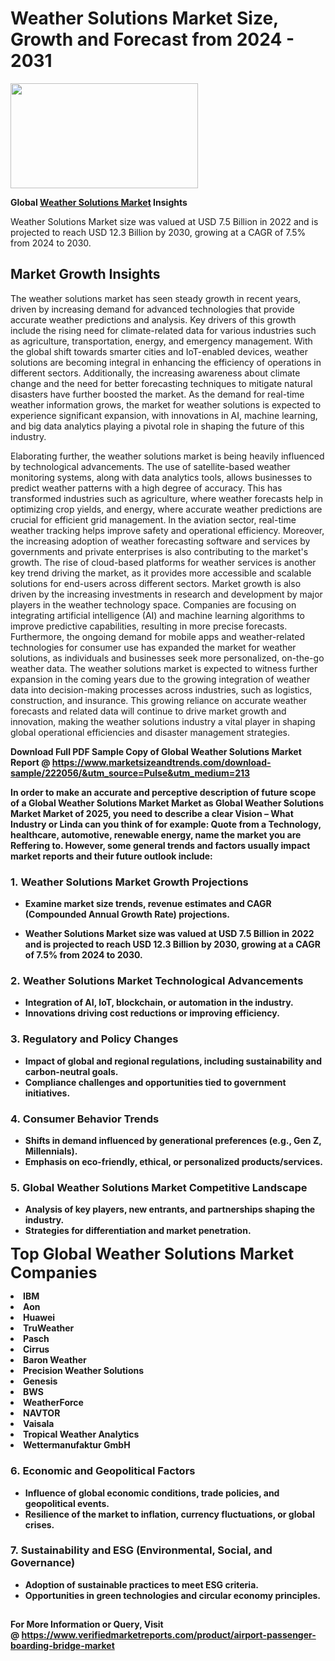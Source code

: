 <H1>Weather Solutions Market Size, Growth and Forecast from 2024 - 2031</H1><img class="aligncenter size-medium wp-image-584254" src="https://thirdeyenews.in/wp-content/uploads/2024/09/Global-Market-Research-300x168.jpeg" alt="" width="300" height="168" /><p><strong>Global&nbsp;<a href="https://www.marketsizeandtrends.com/download-sample/222056/&amp;utm_source=Pulse&amp;utm_medium=213">Weather Solutions Market</a> Insights</strong></p><p>Weather Solutions Market size was valued at USD 7.5 Billion in 2022 and is projected to reach USD 12.3 Billion by 2030, growing at a CAGR of 7.5% from 2024 to 2030.</p><p><h2>Market Growth Insights</h2> <p>The weather solutions market has seen steady growth in recent years, driven by increasing demand for advanced technologies that provide accurate weather predictions and analysis. Key drivers of this growth include the rising need for climate-related data for various industries such as agriculture, transportation, energy, and emergency management. With the global shift towards smarter cities and IoT-enabled devices, weather solutions are becoming integral in enhancing the efficiency of operations in different sectors. Additionally, the increasing awareness about climate change and the need for better forecasting techniques to mitigate natural disasters have further boosted the market. As the demand for real-time weather information grows, the market for weather solutions is expected to experience significant expansion, with innovations in AI, machine learning, and big data analytics playing a pivotal role in shaping the future of this industry.</p> <p><strong></strong></p> <p>Elaborating further, the weather solutions market is being heavily influenced by technological advancements. The use of satellite-based weather monitoring systems, along with data analytics tools, allows businesses to predict weather patterns with a high degree of accuracy. This has transformed industries such as agriculture, where weather forecasts help in optimizing crop yields, and energy, where accurate weather predictions are crucial for efficient grid management. In the aviation sector, real-time weather tracking helps improve safety and operational efficiency. Moreover, the increasing adoption of weather forecasting software and services by governments and private enterprises is also contributing to the market's growth. The rise of cloud-based platforms for weather services is another key trend driving the market, as it provides more accessible and scalable solutions for end-users across different sectors. Market growth is also driven by the increasing investments in research and development by major players in the weather technology space. Companies are focusing on integrating artificial intelligence (AI) and machine learning algorithms to improve predictive capabilities, resulting in more precise forecasts. Furthermore, the ongoing demand for mobile apps and weather-related technologies for consumer use has expanded the market for weather solutions, as individuals and businesses seek more personalized, on-the-go weather data. The weather solutions market is expected to witness further expansion in the coming years due to the growing integration of weather data into decision-making processes across industries, such as logistics, construction, and insurance. This growing reliance on accurate weather forecasts and related data will continue to drive market growth and innovation, making the weather solutions industry a vital player in shaping global operational efficiencies and disaster management strategies.</p> <p><strong></p><p><span class=""><strong>Download Full PDF Sample Copy of Global Weather Solutions Market Report</strong> @ <a href="https://www.marketsizeandtrends.com/download-sample/222056/&amp;utm_source=Pulse&amp;utm_medium=213" target="_blank">https://www.marketsizeandtrends.com/download-sample/222056/&amp;utm_source=Pulse&amp;utm_medium=213</a></span></p><p>In order to make an accurate and perceptive description of future scope of a Global&nbsp;Weather Solutions Market Market as Global&nbsp;Weather Solutions Market Market of 2025, you need to describe a clear Vision &ndash; What Industry or Linda can you think of for example: Quote from a Technology, healthcare, automotive, renewable energy, name the market you are Reffering to. However, some general trends and factors usually impact market reports and their future outlook include:</p><h3>1.&nbsp;<strong>Weather Solutions Market Growth Projections</strong></h3><ul><li>Examine market size trends, revenue estimates and CAGR (Compounded Annual Growth Rate) projections.</li><li><p>Weather Solutions Market size was valued at USD 7.5 Billion in 2022 and is projected to reach USD 12.3 Billion by 2030, growing at a CAGR of 7.5% from 2024 to 2030.</p></li></ul><h3>2.&nbsp;<strong>Weather Solutions Market Technological Advancements</strong></h3><ul><li>Integration of AI, IoT, blockchain, or automation in the industry.</li><li>Innovations driving cost reductions or improving efficiency.</li></ul><h3>3.&nbsp;<strong>Regulatory and Policy Changes</strong></h3><ul><li>Impact of global and regional regulations, including sustainability and carbon-neutral goals.</li><li>Compliance challenges and opportunities tied to government initiatives.</li></ul><h3>4.&nbsp;<strong>Consumer Behavior Trends</strong></h3><ul><li>Shifts in demand influenced by generational preferences (e.g., Gen Z, Millennials).</li><li>Emphasis on eco-friendly, ethical, or personalized products/services.</li></ul><h3>5.&nbsp;<strong>Global Weather Solutions Market Competitive Landscape</strong></h3><ul><li>Analysis of key players, new entrants, and partnerships shaping the industry.</li><li>Strategies for differentiation and market penetration.</li></ul><p data-pm-slice="1 1 []"><span style="color: inherit; font-family: inherit; font-size: 25px;">Top Global Weather Solutions Market Companies</span></p><div class="" data-test-id=""><p><li>IBM</li><li> Aon</li><li> Huawei</li><li> TruWeather</li><li> Pasch</li><li> Cirrus</li><li> Baron Weather</li><li> Precision Weather Solutions</li><li> Genesis</li><li> BWS</li><li> WeatherForce</li><li> NAVTOR</li><li> Vaisala</li><li> Tropical Weather Analytics</li><li> Wettermanufaktur GmbH</li></p></div><h3>6.&nbsp;<strong>Economic and Geopolitical Factors</strong></h3><ul><li>Influence of global economic conditions, trade policies, and geopolitical events.</li><li>Resilience of the market to inflation, currency fluctuations, or global crises.</li></ul><h3>7.&nbsp;<strong>Sustainability and ESG (Environmental, Social, and Governance)</strong></h3><ul><li>Adoption of sustainable practices to meet ESG criteria.</li><li>Opportunities in green technologies and circular economy principles.</li></ul><h2><strong style="font-size: 14px;">For More Information or Query, Visit @&nbsp;</strong><a style="background-color: #ffffff; font-size: 14px;" href="https://www.marketsizeandtrends.com/report/weather-solutions-market/" target="_blank">https://www.verifiedmarketreports.com/product/airport-passenger-boarding-bridge-market</a></h2>
